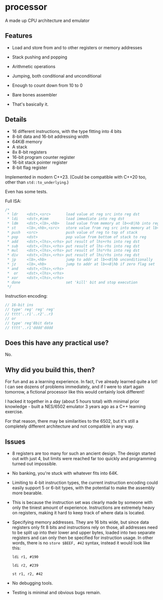 # processor

A made up CPU architecture and emulator

## Features

- Load and store from and to other registers or memory addresses

- Stack pushing and popping

- Arithmetic operations

- Jumping, both conditional and unconditional

- Enough to count down from 10 to 0

- Bare bones assembler

- That's basically it.

## Details

- 16 different instructions, with the type fitting into 4 bits
- 8-bit data and 16-bit addressing width
- 64KiB memory
- A stack
- 8x 8-bit registers
- 16-bit program counter register
- 16-bit stack pointer register
- 8-bit flag register

Implemented in modern C++23. (Could be compatible with C++20 too, other than `std::to_underlying`.)

Even has some tests.

Full ISA:

```c
/*
 * ldr    <dst>,<src>       load value at reg src into reg dst
 * ldi    <dst>,#imm        load immediate into reg dst
 * ldm    <dst>,<lb>,<hb>   load value from memory at lb<<8|hb into reg dst
 * st     <lb>,<hb>,<src>   store value from reg src into memory at lb<<8|hb
 * push   <src>             push value of reg to top of stack
 * pop    <dst>             pop value from bottom of stack to reg
 * add    <dst>,<lhs>,<rhs> put result of lhs+rhs into reg dst
 * sub    <dst>,<lhs>,<rhs> put result of lhs-rhs into reg dst
 * mul    <dst>,<lhs>,<rhs> put result of lhs*rhs into reg dst
 * div    <dst>,<lhs>,<rhs> put result of lhs/rhs into reg dst
 * jp     <lb>,<hb>         jump to addr at lb<<8|hb unconditionally
 * jz     <lb>,<hb>         jump to addr at lb<<8|hb if zero flag set
 * and    <dst>,<lhs>,<rhs>
 *  or    <dst>,<lhs>,<rhs>
 * xor    <dst>,<lhs>,<rhs>
 * done                     set 'kill' bit and stop execution
 */
```

Instruction encoding:

```c
// 16-bit ins
// type' reg' reg' reg'
// tttt'..r1'..r2'..r3
// or
// type' reg'8bit data
// tttt'..r1'dddd'dddd
```

## Does this have any practical use?

No.

## Why did you build this, then?

For fun and as a learning experience. In fact, I've already learned quite a lot! I can see dozens of problems immediately, and if I were to start again tomorrow, a fictional processor like this would certainly look different!

I hacked it together in a day (about 5 hours total) with minimal prior knowledge - built a NES/6502 emulator 3 years ago as a C++ learning exercise.

For that reason, there may be similarities to the 6502, but it's still a completely different architecture and not compatible in any way.

## Issues

- 8 registers are too many for such an ancient design.
  The design started out with just 4, but limits were reached far too
  quickly and programming turned out impossible.
- No banking, you're stuck with whatever fits into 64K.
- Limiting to 4-bit instruction types, the current instruction
  encoding could easily support 5 or 6-bit types, with the potential
  to make the assembly more bearable.
- This is because the instruction set was clearly made by someone
  with only the tiniest amount of experience. Instructions are extremely
  heavy on registers, making it hard to keep track of where data
  is located.
- Specifying memory addresses. They are 16 bits wide, but since data
  registers only fit 8 bits and instructions rely on those, all
  addresses need to be split up into their lower and upper bytes,
  loaded into two separate registers and can only then be specified
  for instruction usage.
  In other words, there is no `store $BEEF, #42` syntax, instead it
  would look like this:

  `ldi r1, #190`

  `ldi r2, #239`

  `st r1, r2, #42`

- No debugging tools.
- Testing is minimal and obvious bugs remain.
